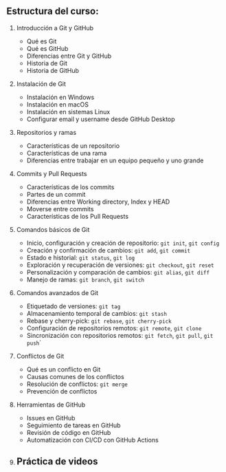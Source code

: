 ## Estructura del curso:

1. Introducción a Git y GitHub
    - Qué es Git
    - Qué es GitHub
    - Diferencias entre Git y GitHub
    - Historia de Git
    - Historia de GitHub
    
2. Instalación de Git
    - Instalación en Windows
    - Instalación en macOS
    - Instalación en sistemas Linux
    - Configurar email y username desde GitHub Desktop

3. Repositorios y ramas
    - Características de un repositorio
    - Características de una rama
    - Diferencias entre trabajar en un equipo pequeño y uno grande

4. Commits y Pull Requests
    - Características de los commits
    - Partes de un commit
    - Diferencias entre Working directory, Index y HEAD
    - Moverse entre commits
    - Características de los Pull Requests

5. Comandos básicos de Git
    - Inicio, configuración y creación de repositorio: `git init`, `git config`
    - Creación y confirmación de cambios: `git add`, `git commit`
    - Estado e historial: `git status`, `git log`
    - Exploración y recuperación de versiones: `git checkout`, `git reset`
    - Personalización y comparación de cambios: `git alias`, `git diff`
    - Manejo de ramas: `git branch`, `git switch`

6. Comandos avanzados de Git
    - Etiquetado de versiones: `git tag`
    - Almacenamiento temporal de cambios: `git stash`
    - Rebase y cherry-pick: `git rebase`, `git cherry-pick`
    - Configuración de repositorios remotos: `git remote`, `git clone`
    - Sincronización con repositorios remotos: `git fetch`, `git pull`, `git push`´

7. Conflictos de Git
    - Qué es un conflicto en Git
    - Causas comunes de los conflictos
    - Resolución de conflictos: `git merge`
    - Prevención de conflictos

8. Herramientas de GitHub
    - Issues en GitHub
    - Seguimiento de tareas en GitHub
    - Revisión de código en GitHub
    - Automatización con CI/CD con GitHub Actions
  
9. Práctica de videos
    - 
